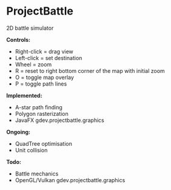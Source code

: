 # ProjectBattle
2D battle simulator  

<b>Controls:</b>   
- Right-click = drag view  
- Left-click = set destination  
- Wheel = zoom  
- R = reset to right bottom corner of the map with initial zoom  
- O = toggle map overlay  
- P = toggle path lines  

<b>Implemented:</b>
- A-star path finding   
- Polygon rasterization    
- JavaFX gdev.projectbattle.graphics  

<b>Ongoing:</b>
- QuadTree optimisation  
- Unit collision

<b>Todo:</b> 
- Battle mechanics  
- OpenGL/Vulkan gdev.projectbattle.graphics  
  


